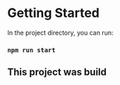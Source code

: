 # Getting Started 
In the project directory, you can run:
### `npm run start`

## This project was build 


 





